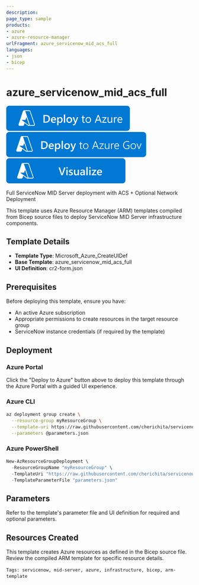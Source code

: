 ```yaml
---
description: 
page_type: sample
products:
- azure
- azure-resource-manager
urlFragment: azure_servicenow_mid_acs_full
languages:
- json
- bicep
---
```

# azure_servicenow_mid_acs_full

[![Deploy To Azure](https://raw.githubusercontent.com/Azure/azure-quickstart-templates/master/1-CONTRIBUTION-GUIDE/images/deploytoazure.svg?sanitize=true)](https://portal.azure.com/#view/Microsoft_Azure_CreateUIDef/CustomDeploymentBlade/uri/https%3a%2f%2fraw.githubusercontent.com%2fcherichita%2fservicenow-azure-midserver-templates%2frefs%2fheads%2fmain%2fazure_servicenow_mid_acs_full%2fmainTemplate.json/uiFormDefinitionUri/https%3a%2f%2fraw.githubusercontent.com%2fcherichita%2fservicenow-azure-midserver-templates%2frefs%2fheads%2fmain%2fazure_servicenow_mid_acs_full%2fcreateUiDefinition.json)
[![Deploy To Azure Gov](https://raw.githubusercontent.com/Azure/azure-quickstart-templates/master/1-CONTRIBUTION-GUIDE/images/deploytoazuregov.svg?sanitize=true)](https://portal.azure.us/#view/Microsoft_Azure_CreateUIDef/CustomDeploymentBlade/uri/https%3a%2f%2fraw.githubusercontent.com%2fcherichita%2fservicenow-azure-midserver-templates%2frefs%2fheads%2fmain%2fazure_servicenow_mid_acs_full%2fmainTemplate.json/uiFormDefinitionUri/https%3a%2f%2fraw.githubusercontent.com%2fcherichita%2fservicenow-azure-midserver-templates%2frefs%2fheads%2fmain%2fazure_servicenow_mid_acs_full%2fcreateUiDefinition.json)
[![Visualize](https://raw.githubusercontent.com/Azure/azure-quickstart-templates/master/1-CONTRIBUTION-GUIDE/images/visualizebutton.svg?sanitize=true)](http://armviz.io/#/?load=https%3a%2f%2fraw.githubusercontent.com%2fcherichita%2fservicenow-azure-midserver-templates%2frefs%2fheads%2fmain%2fazure_servicenow_mid_acs_full%2fmainTemplate.json)

Full ServiceNow MID Server deployment with ACS + Optional Network Deployment

This template uses Azure Resource Manager (ARM) templates compiled from Bicep source files to deploy ServiceNow MID Server infrastructure components.

## Template Details

- **Template Type**: Microsoft_Azure_CreateUIDef
- **Base Template**: azure_servicenow_mid_acs_full
- **UI Definition**: cr2-form.json

## Prerequisites

Before deploying this template, ensure you have:

- An active Azure subscription
- Appropriate permissions to create resources in the target resource group
- ServiceNow instance credentials (if required by the template)

## Deployment

### Azure Portal

Click the "Deploy to Azure" button above to deploy this template through the Azure Portal with a guided UI experience.

### Azure CLI

```bash
az deployment group create \
  --resource-group myResourceGroup \
  --template-uri https://raw.githubusercontent.com/cherichita/servicenow-azure-midserver-templates/refs/heads/main/azure_servicenow_mid_acs_full/mainTemplate.json \
  --parameters @parameters.json
```

### Azure PowerShell

```powershell
New-AzResourceGroupDeployment \
  -ResourceGroupName "myResourceGroup" \
  -TemplateUri "https://raw.githubusercontent.com/cherichita/servicenow-azure-midserver-templates/refs/heads/main/azure_servicenow_mid_acs_full/mainTemplate.json" \
  -TemplateParameterFile "parameters.json"
```

## Parameters

Refer to the template's parameter file and UI definition for required and optional parameters.

## Resources Created

This template creates Azure resources as defined in the Bicep source file. Review the compiled ARM template for specific resource details.

`Tags: servicenow, mid-server, azure, infrastructure, bicep, arm-template`
